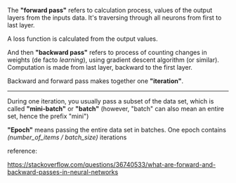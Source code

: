 The **"forward pass"** refers to calculation process, values of the output layers from the inputs data. It's traversing through all neurons from first to last layer.

A loss function is calculated from the output values.

And then **"backward pass"** refers to process of counting changes in weights (de facto *learning*), using gradient descent algorithm (or similar). Computation is made from last layer, backward to the first layer.

Backward and forward pass makes together one **"iteration"**.

------

During one iteration, you usually pass a subset of the data set, which is called **"mini-batch"** or **"batch"** (however, "batch" can also mean an entire set, hence the prefix "mini")

**"Epoch"** means passing the entire data set in batches.
One epoch contains *(number_of_items / batch_size)* iterations





reference:

https://stackoverflow.com/questions/36740533/what-are-forward-and-backward-passes-in-neural-networks
